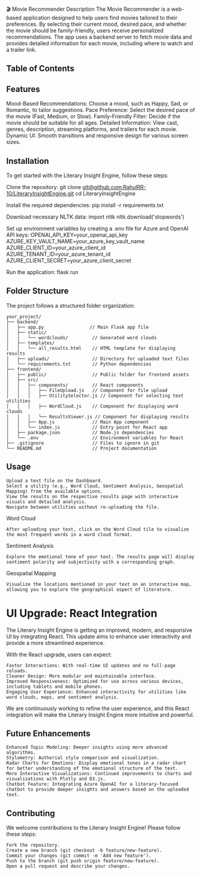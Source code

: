 🎬 Movie Recommender
Description
The Movie Recommender is a web-based application designed to help users find movies tailored to their preferences. By selecting their current mood, desired pace, and whether the movie should be family-friendly, users receive personalized recommendations. The app uses a backend server to fetch movie data and provides detailed information for each movie, including where to watch and a trailer link.
## Table of Contents


## Features

Mood-Based Recommendations: Choose a mood, such as Happy, Sad, or Romantic, to tailor suggestions.
Pace Preference: Select the desired pace of the movie (Fast, Medium, or Slow).
Family-Friendly Filter: Decide if the movie should be suitable for all ages.
Detailed Information: View cast, genres, description, streaming platforms, and trailers for each movie.
Dynamic UI: Smooth transitions and responsive design for various screen sizes.



## Installation

To get started with the Literary Insight Engine, follow these steps:

Clone the repository:
git clone [git@github.com:RahulRR-10/LiteraryInsightEngine.git](https://github.com/RahulRR-10/LiteraryInsightEngine.git)
cd LiteraryInsightEngine

Install the required dependencies:
pip install -r requirements.txt

Download necessary NLTK data:
import nltk
nltk.download('stopwords')

Set up environment variables by creating a .env file for Azure and OpenAI API keys:
OPENAI_API_KEY=your_openai_api_key
AZURE_KEY_VAULT_NAME=your_azure_key_vault_name
AZURE_CLIENT_ID=your_azure_client_id
AZURE_TENANT_ID=your_azure_tenant_id
AZURE_CLIENT_SECRET=your_azure_client_secret

Run the application:
flask run


## Folder Structure

The project follows a structured folder organization:

```
your_project/
├── backend/
│   ├── app.py                 // Main Flask app file
│   ├── static/
│   │   └── wordclouds/         // Generated word clouds
│   ├── templates/
│   │   └── all_results.html    // HTML template for displaying results
│   ├── uploads/                // Directory for uploaded text files
│   └── requirements.txt        // Python dependencies
├── frontend/
│   ├── public/                 // Public folder for frontend assets
│   ├── src/
│   │   ├── components/         // React components
│   │   │   ├── FileUpload.js   // Component for file upload
│   │   │   ├── UtilitySelector.js // Component for selecting text utilities
│   │   │   ├── WordCloud.js    // Component for displaying word clouds
│   │   │   └── ResultsViewer.js // Component for displaying results
│   │   ├── App.js              // Main App component
│   │   └── index.js            // Entry point for React app
│   ├── package.json            // Node.js dependencies
│   └── .env                    // Environment variables for React
├── .gitignore                  // Files to ignore in git
└── README.md                   // Project documentation

```



## Usage

    Upload a text file on the Dashboard.
    Select a utility (e.g., Word Cloud, Sentiment Analysis, Geospatial Mapping) from the available options.
    View the results on the respective results page with interactive visuals and detailed analysis.
    Navigate between utilities without re-uploading the file.

Word Cloud

    After uploading your text, click on the Word Cloud tile to visualize the most frequent words in a word cloud format.

Sentiment Analysis

    Explore the emotional tone of your text. The results page will display sentiment polarity and subjectivity with a corresponding graph.

Geospatial Mapping

    Visualize the locations mentioned in your text on an interactive map, allowing you to explore the geographical aspect of literature.

# UI Upgrade: React Integration

The Literary Insight Engine is getting an improved, modern, and responsive UI by integrating React. This update aims to enhance user interactivity and provide a more streamlined experience.

With the React upgrade, users can expect:

    Faster Interactions: With real-time UI updates and no full-page reloads.
    Cleaner Design: More modular and maintainable interface.
    Improved Responsiveness: Optimized for use across various devices, including tablets and mobile phones.
    Engaging User Experience: Enhanced interactivity for utilities like word clouds, maps, and sentiment analysis.

We are continuously working to refine the user experience, and this React integration will make the Literary Insight Engine more intuitive and powerful.


## Future Enhancements

    Enhanced Topic Modeling: Deeper insights using more advanced algorithms.
    Stylometry: Authorial style comparison and visualization.
    Radar Charts for Emotions: Display emotional tones in a radar chart for better understanding of the emotional structure of the text.
    More Interactive Visualizations: Continued improvements to charts and visualizations with Plotly and D3.js.
    Chatbot Feature: Integrating Azure OpenAI for a literary-focused chatbot to provide deeper insights and answers based on the uploaded text.

## Contributing

We welcome contributions to the Literary Insight Engine! Please follow these steps:

    Fork the repository.
    Create a new branch (git checkout -b feature/new-feature).
    Commit your changes (git commit -m 'Add new feature').
    Push to the branch (git push origin feature/new-feature).
    Open a pull request and describe your changes.

